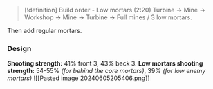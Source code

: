 >[!definition] Build order - Low mortars (2:20)
>Turbine -> Mine -> Workshop -> Mine -> Turbine -> Full mines / 3 low mortars.

Then add regular mortars.

### Design
**Shooting strength:** 41% front 3, 43% back 3.
**Low mortars shooting strength:** 54-55% *(for behind the core mortars)*, 39% *(for low enemy mortars)*
![[Pasted image 20240605205406.png]]